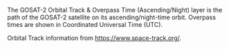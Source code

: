 The GOSAT-2 Orbital Track & Overpass Time (Ascending/Night) layer is the path of the GOSAT-2 satellite on its ascending/night-time orbit. Overpass times are shown in Coordinated Universal Time (UTC).

Orbital Track information from <https://www.space-track.org/>.
